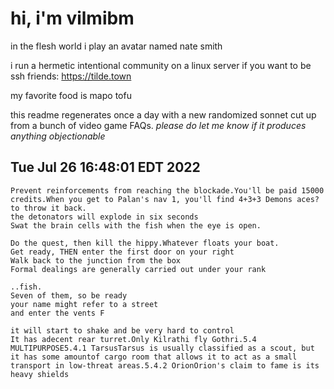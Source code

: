 # hi, i'm vilmibm

in the flesh world i play an avatar named nate smith

i run a hermetic intentional community on a linux server if you want to be ssh friends: https://tilde.town

my favorite food is mapo tofu

this readme regenerates once a day with a new randomized sonnet cut up from a bunch of video game FAQs.
_please do let me know if it produces anything objectionable_

## Tue Jul 26 16:48:01 EDT 2022

    Prevent reinforcements from reaching the blockade.You'll be paid 15000 credits.When you get to Palan's nav 1, you'll find 4+3+3 Demons aces?
    to throw it back.
    the detonators will explode in six seconds
    Swat the brain cells with the fish when the eye is open.
    
    Do the quest, then kill the hippy.Whatever floats your boat.
    Get ready, THEN enter the first door on your right
    Walk back to the junction from the box
    Formal dealings are generally carried out under your rank
    
    ..fish.
    Seven of them, so be ready
    your name might refer to a street
    and enter the vents F
    
    it will start to shake and be very hard to control
    It has adecent rear turret.Only Kilrathi fly Gothri.5.4 MULTIPURPOSE5.4.1 TarsusTarsus is usually classified as a scout, but it has some amountof cargo room that allows it to act as a small transport in low-threat areas.5.4.2 OrionOrion's claim to fame is its heavy shields
